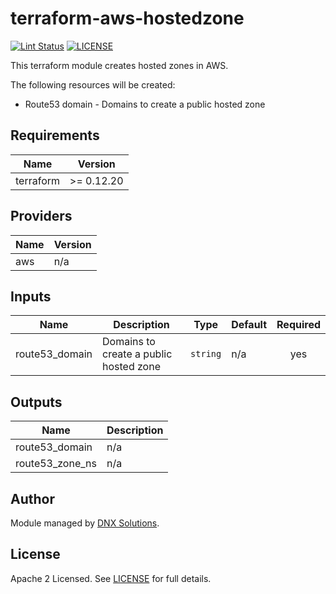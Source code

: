 # terraform-aws-hostedzone

[![Lint Status](https://github.com/DNXLabs/terraform-aws-hostedzone/workflows/Lint/badge.svg)](https://github.com/DNXLabs/terraform-aws-hostedzone/actions)
[![LICENSE](https://img.shields.io/github/license/DNXLabs/terraform-aws-hostedzone)](https://github.com/DNXLabs/terraform-aws-hostedzone/blob/master/LICENSE)

This terraform module creates hosted zones in AWS.

The following resources will be created:
 - Route53 domain - Domains to create a public hosted zone

<!--- BEGIN_TF_DOCS --->

## Requirements

| Name | Version |
|------|---------|
| terraform | >= 0.12.20 |

## Providers

| Name | Version |
|------|---------|
| aws | n/a |

## Inputs

| Name | Description | Type | Default | Required |
|------|-------------|------|---------|:--------:|
| route53\_domain | Domains to create a public hosted zone | `string` | n/a | yes |

## Outputs

| Name | Description |
|------|-------------|
| route53\_domain | n/a |
| route53\_zone\_ns | n/a |

<!--- END_TF_DOCS --->

## Author

Module managed by [DNX Solutions](https://github.com/DNXLabs).

## License

Apache 2 Licensed. See [LICENSE](https://github.com/DNXLabs/terraform-aws-hostedzone/blob/master/LICENSE) for full details.

